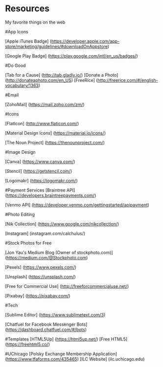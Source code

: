 # Resources
My favorite things on the web

#App Icons

[Apple iTunes Badge] (https://developer.apple.com/app-store/marketing/guidelines/#downloadOnAppstore)

[Google Play Badge] (https://play.google.com/intl/en_us/badges/)

#Do Good

[Tab for a Cause] (http://tab.gladly.io/)
[Donate a Photo] (http://donateaphoto.com/en_US)
[FreeRice] (http://freerice.com/#/english-vocabulary/1363)

#Email

[ZohoMail] (https://mail.zoho.com/zm/)

#Icons

[FlatIcon] (http://www.flaticon.com/)

[Material Design Icons] (https://material.io/icons/)

[The Noun Project] (https://thenounproject.com/)


#Image Design

[Canva] (https://www.canva.com/)

[Stencil] (https://getstencil.com/)

[Logomakr] (https://logomakr.com/)

#Payment Services
[Braintree API] (https://developers.braintreepayments.com/)

[Venmo API] (https://developer.venmo.com/gettingstarted/apipayment)

#Photo Editing

[Nik Collection] (https://www.google.com/nikcollection/)

[Instagram] (instagram.com/calchulus/)

#Stock Photos for Free

[Jon Yau's Medium Blog (Owner of stockphoto.com)] (https://medium.com/@Stockphoto.com)

[Pexels] (https://www.pexels.com/)

[Unsplash] (https://unsplash.com/)

[Free for Commercial Use] (http://freeforcommercialuse.net/)

[Pixabay] (https://pixabay.com/)

#Tech

[Sublime Editor] (https://www.sublimetext.com/3)

[Chatfuel for Facebook Messenger Bots] (https://dashboard.chatfuel.com/#/bots)


#Templates
[HTML5Up] (https://html5up.net/)
[Free HTML5] (https://freehtml5.co/)


#UChicago
[Polsky Exchange Membership Application] (https://www.tfaforms.com/435465)
[ILC Website] (ilc.uchicago.edu)
